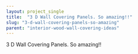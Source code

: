 ```yaml
---
layout: project_single
title:  "3 D Wall Covering Panels. So amazing!!"
slug: "3-d-wall-covering-panels-so-amazing"
parent: "interior-wood-wall-covering-ideas"
---
```

3 D Wall Covering Panels. So amazing!!